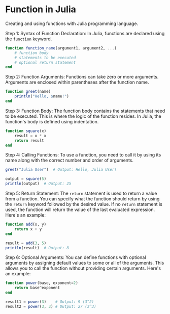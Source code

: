  # Function in Julia
 Creating and using functions with Julia programming language.

Step 1: Syntax of Function Declaration:
In Julia, functions are declared using the `function` keyword. 

```julia
function function_name(argument1, argument2, ...)
    # function body
    # statements to be executed
    # optional return statement
end
```

Step 2: Function Arguments:
Functions can take zero or more arguments. Arguments are enclosed within parentheses after the function name. 

```julia
function greet(name)
    println("Hello, $name!")
end
```

Step 3: Function Body:
The function body contains the statements that need to be executed. 
This is where the logic of the function resides. 
In Julia, the function's body is defined using indentation. 

```julia
function square(x)
    result = x * x
    return result
end
```

Step 4: Calling Functions:
To use a function, you need to call it by using its name along with the correct number and order of arguments.


```julia
greet("Julia User")  # Output: Hello, Julia User!
```

```julia
output = square(5)
println(output)  # Output: 25
```

Step 5: Return Statement:
The `return` statement is used to return a value from a function.
You can specify what the function should return by using the `return` keyword followed by the desired value. 
If no `return` statement is used, the function will return the value of the last evaluated expression. Here's an example:

```julia
function add(x, y)
    return x + y
end

result = add(3, 5)
println(result)  # Output: 8
```

Step 6: Optional Arguments:
You can define functions with optional arguments by assigning default values to some or all of the arguments. 
This allows you to call the function without providing certain arguments. Here's an example:

```julia
function power(base, exponent=2)
    return base^exponent
end

result1 = power(3)    # Output: 9 (3^2)
result2 = power(3, 3) # Output: 27 (3^3)
```
